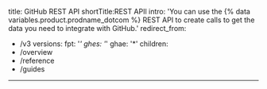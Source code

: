 
title: GitHub REST API
shortTitle:REST APIl
intro: 'You can use the {% data variables.product.prodname_dotcom %} REST API to create calls to get the data you need to integrate with GitHub.'
redirect_from:
  - /v3
versions:
  fpt: '*'
  ghes: '*'
  ghae: '*'
children:
  - /overview
  - /reference
  - /guides
---

